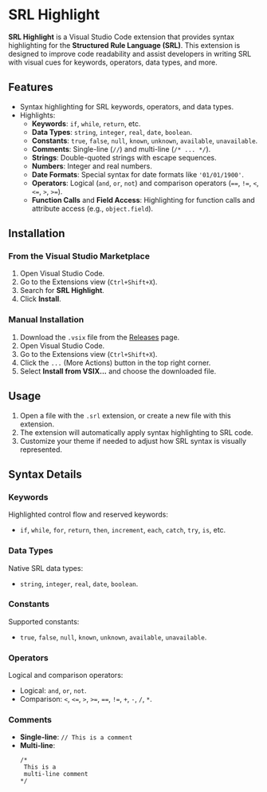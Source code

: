 # SRL Highlight

**SRL Highlight** is a Visual Studio Code extension that provides syntax highlighting for the **Structured Rule Language (SRL)**. This extension is designed to improve code readability and assist developers in writing SRL with visual cues for keywords, operators, data types, and more.

## Features

-   Syntax highlighting for SRL keywords, operators, and data types.
-   Highlights:
    -   **Keywords**: `if`, `while`, `return`, etc.
    -   **Data Types**: `string`, `integer`, `real`, `date`, `boolean`.
    -   **Constants**: `true`, `false`, `null`, `known`, `unknown`, `available`, `unavailable`.
    -   **Comments**: Single-line (`//`) and multi-line (`/* ... */`).
    -   **Strings**: Double-quoted strings with escape sequences.
    -   **Numbers**: Integer and real numbers.
    -   **Date Formats**: Special syntax for date formats like `'01/01/1900'`.
    -   **Operators**: Logical (`and`, `or`, `not`) and comparison operators (`==`, `!=`, `<`, `<=`, `>`, `>=`).
    -   **Function Calls** and **Field Access**: Highlighting for function calls and attribute access (e.g., `object.field`).

## Installation

### From the Visual Studio Marketplace

1. Open Visual Studio Code.
2. Go to the Extensions view (`Ctrl+Shift+X`).
3. Search for **SRL Highlight**.
4. Click **Install**.

### Manual Installation

1. Download the `.vsix` file from the [Releases](#) page.
2. Open Visual Studio Code.
3. Go to the Extensions view (`Ctrl+Shift+X`).
4. Click the `...` (More Actions) button in the top right corner.
5. Select **Install from VSIX...** and choose the downloaded file.

## Usage

1. Open a file with the `.srl` extension, or create a new file with this extension.
2. The extension will automatically apply syntax highlighting to SRL code.
3. Customize your theme if needed to adjust how SRL syntax is visually represented.

## Syntax Details

### Keywords

Highlighted control flow and reserved keywords:

-   `if`, `while`, `for`, `return`, `then`, `increment`, `each`, `catch`, `try`, `is`, etc.

### Data Types

Native SRL data types:

-   `string`, `integer`, `real`, `date`, `boolean`.

### Constants

Supported constants:

-   `true`, `false`, `null`, `known`, `unknown`, `available`, `unavailable`.

### Operators

Logical and comparison operators:

-   Logical: `and`, `or`, `not`.
-   Comparison: `<`, `<=`, `>`, `>=`, `==`, `!=`, `+`, `-`, `/`, `*`.

### Comments

-   **Single-line**: `// This is a comment`
-   **Multi-line**:
    ```srl
    /*
     This is a
     multi-line comment
    */
    ```
